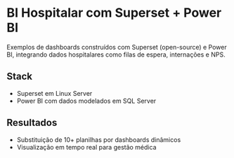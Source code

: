 # BI Hospitalar com Superset + Power BI

Exemplos de dashboards construídos com Superset (open-source) e Power BI, integrando dados hospitalares como filas de espera, internações e NPS.

## Stack
- Superset em Linux Server
- Power BI com dados modelados em SQL Server

## Resultados
- Substituição de 10+ planilhas por dashboards dinâmicos
- Visualização em tempo real para gestão médica
